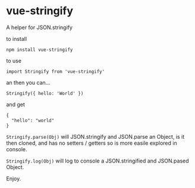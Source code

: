 # vue-stringify
A helper for JSON.stringify

to install

```
npm install vue-stringify
```

to use

```
import Stringify from 'vue-stringify'
```

an then you can...

```
Stringify({ hello: 'World' })
```

and get 

```
{
  "hello": "world"
}
```

```Stringify.parse(Obj)``` will JSON.stringify and JSON.parse an Object, is it then cloned, and has no setters / getters so is more easile explored in console.

```Stringify.log(Obj)``` will log to console a JSON.stringified and JSON.pased Object.

Enjoy.